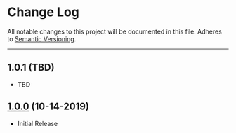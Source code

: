 # Change Log
All notable changes to this project will be documented in this file.
Adheres to [Semantic Versioning](http://semver.org/).

---

## 1.0.1 (TBD)

* TBD

## [1.0.0](https://github.com/ngageoint/ogc-api-features-json-ios/releases/tag/1.0.0) (10-14-2019)

* Initial Release
